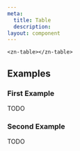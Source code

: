 ```yaml
---
meta:
  title: Table
  description:
layout: component
---
```


```html:preview
<zn-table></zn-table>
```

## Examples

### First Example

TODO

### Second Example

TODO


